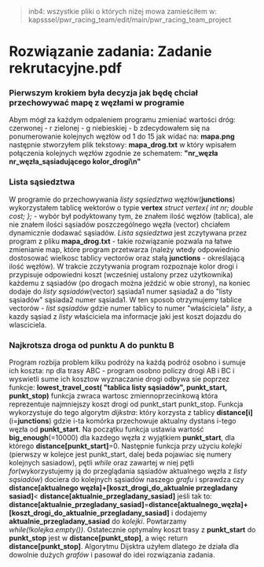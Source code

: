 > inb4: wszystkie pliki o których niżej mowa zamieściłem w: kapsssel/pwr_racing_team/edit/main/pwr_racing_team_project
# Rozwiązanie zadania: Zadanie rekrutacyjne.pdf
### Pierwszym krokiem była decyzja jak będę chciał przechowywać mapę z węzłami w programie
Abym mógł za każdym odpaleniem programu zmieniać wartości dróg:
czerwonej - r
zielonej - g
niebieskiej - b
zdecydowałem się na ponumerowanie kolejnych węzłów od 1 do 15 jak widać na: __mapa.png__
następnie stworzyłem plik tekstowy: 
__mapa_drog.txt__ w który wpisałem połączenia kolejnych węzłów zgodnie ze schematem: __"nr_węzła nr_węzła_sąsiadującego kolor_drogi\n"__
### Lista sąsiedztwa
W programie do przechowywania _listy sąsiedztwa_ węzłów(__junctions__) wykorzystałem tablicę wektorów o typie __vertex__ _struct vertex{
    int nr;
    double cost;
};_ - wybór był podyktowany tym, że znałem ilość węzłów (tablica), ale nie znałem ilości sąsiadów poszczególnego węzła (vector) chciałem dynamicznie dodawać sąsiadów.
_Lista sąsiedztwa_ jest zczytywana przez program z pliku __mapa_drog.txt__ - takie rozwiązanie pozwala na łatwe zmienianie map, które program przetwarza (należy wtedy odpowiednio dostosować wielkosc tablicy vectorów oraz stałą __junctions__ - określającą ilość węzłów). W trakcie zczytywania program rozpoznaje kolor drogi i przypisuje odpowiedni koszt (wcześniej ustalony przez użytkownika) każdemu z sąsiadów (po drogach można jeździć w obie strony), na koniec dodaje do _listy sąsiadów_(vector) sąsiada1 numer sąsiada2 a do "listy sąsiadów" sąsiada2 numer sąsiada1. W ten sposob otrzymujemy tablice vectorów - _list sąsiadów_ gdzie numer tablicy to numer "właściciela" _listy_, a kazdy sąsiad z _listy_ właściciela ma informacje jaki jest koszt dojazdu do wlasciciela.
### Najkrotsza droga od punktu A do punktu B
Program rozbija problem kilku podróży na każdą podróż osobno i sumuje ich koszta: np dla trasy ABC - program osobno policzy drogi AB i BC i wyswietli sume ich kosztow
wyznaczanie drogi odbywa sie poprzez funkcje: __lowest_travel_cost( "tablica listy sąsiadów", punkt_start, punkt_stop)__ funkcja zwraca wartosc zmiennoprzecinkową która reprezentuje najmniejszy koszt drogi od punkt_start punkt_stop. Funkcja wykorzystuje do tego algorytm _dijkstra_: który korzysta z tablicy __distance[i]__ (i=__junctions__) gdzie i-ta komórka przechowuje aktualny dystans i-tego węzła od __punkt_start__. Na początku funkcja ustawia wartość __big_enough__(=10000) dla kazdego węzła z wyjątkiem __punkt_start__, dla którego __distance[punkt_start]__=0. Następnie funkcja przy użyciu _kolejki_ (pierwszy w kolejce jest punkt_start, dalej beda pojawiac się numery kolejnych sasiadow), pętli _while_ oraz zawartej w niej pętli _for_(wykorzystujemy ją do przeglądania sąsiadów aktualnego węzła z _listy sąsiadów_) dociera do kolejnych sąsiadów naszego _grafu_ i sprawdza czy __distance[aktualnego węzła]+[koszt_drogi_do_aktualnie przegladany sasiad]__< __distance[aktualnie_przegladany_sasiad]__ jeśli tak to: __distance[aktualnie_przegladany_sasiad]__=__distance[aktualnego_węzła]+[koszt_drogi_do_aktualnie_przegladany_sasiad]__ i dodajemy __aktualnie_przegladany_sasiad__ do _kolejki_. Powtarzamy _while(!kolejka.empty())_. Ostatecznie optymalny koszt trasy z __punkt_start__ do __punkt_stop__ jest w __distance[punkt_stop]__, a więc return __distance[punkt_stop]__.
Algorytmu Dijsktra użyłem dlatego że działa dla dowolnie dużych _grafów_ i pasował do idei rozwiązania zadania.
